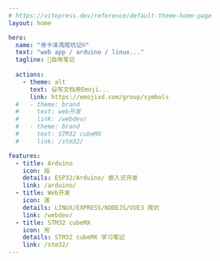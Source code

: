 ```yaml
---
# https://vitepress.dev/reference/default-theme-home-page
layout: home

hero:
  name: "🉐卡泽湾爬坑记©️"
  text: "web app / arduino / linux..."
  tagline: 🙉自用笔记
  
  actions:
    - theme: alt
      text: 😃写文档用Emoji...
      link: https://emojixd.com/group/symbols
  #   - theme: brand
  #     text: web开发
  #     link: /webdev/
  #   - theme: brand
  #     text: STM32 cubeMX
  #     link: /stm32/

features:
  - title: Arduino
    icon: 🈯
    details: ESP32/Arduino/ 嵌入式开发
    link: /arduino/
  - title: Web开发
    icon: 🈵
    details: LINUX/EXPRESS/NODEJS/VUE3 爬坑
    link: /webdev/
  - title: STM32 cubeMX
    icon: 🈶
    details: STM32 cubeMX 学习笔记
    link: /stm32/
---
```


